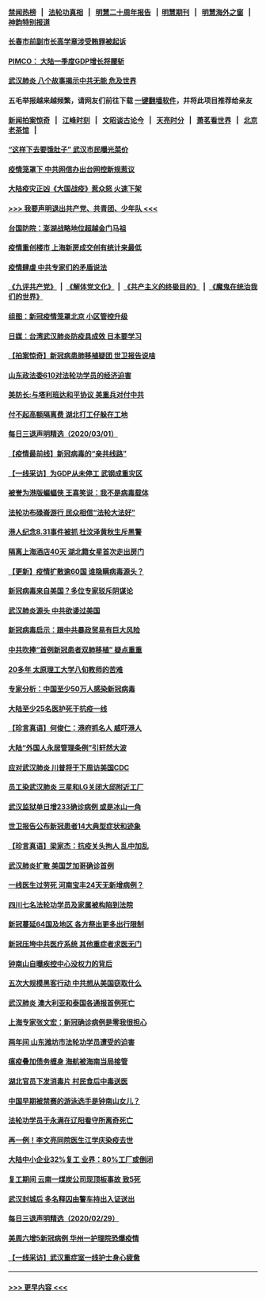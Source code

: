 #### [禁闻热榜](热点新闻.md?=0)  &nbsp;&nbsp;|&nbsp;&nbsp; [法轮功真相](https://github.com/gfw-breaker/truth/blob/master/README.md?=0) &nbsp;&nbsp;|&nbsp;&nbsp; [明慧二十周年报告](https://github.com/gfw-breaker/mh-reports/blob/master/README.md?=0) &nbsp;&nbsp;|&nbsp;&nbsp;[明慧期刊](https://github.com/gfw-breaker/mh-qikan) &nbsp;&nbsp;|&nbsp;&nbsp; [明慧海外之窗](https://github.com/gfw-breaker/mh-news/blob/master/README.md?=0) &nbsp;&nbsp;|&nbsp;&nbsp; [神韵特别报道](https://github.com/gfw-breaker/mh-news/blob/master/shenyun.md?=0)
#### [长春市前副市长高学章涉受贿罪被起诉](../pages/nsc413/n11909042.md?t=03022002) 
#### [PIMCO： 大陆一季度GDP增长将腰斩](../pages/nsc413/n11908780.md?t=03022002) 
#### [武汉肺炎 八个故事揭示中共无能 危及世界](../pages/nsc413/n11888055.md?t=03022002) 
#### 五毛举报越来越频繁，请网友们前往下载 [一键翻墙软件](https://github.com/gfw-breaker/ssr-accounts)，并将此项目推荐给亲友
#### [新闻拍案惊奇](https://github.com/gfw-breaker/banned-news/blob/master/pages/link4.md) &nbsp;&nbsp;|&nbsp;&nbsp; [江峰时刻](https://github.com/gfw-breaker/banned-news/blob/master/pages/link4.md) &nbsp;&nbsp;|&nbsp;&nbsp; [文昭谈古论今](https://github.com/gfw-breaker/banned-news/blob/master/pages/link4.md) &nbsp;&nbsp;|&nbsp;&nbsp; [天亮时分](https://github.com/gfw-breaker/banned-news/blob/master/pages/link4.md) &nbsp;&nbsp;|&nbsp;&nbsp; [萧茗看世界](https://github.com/gfw-breaker/banned-news/blob/master/pages/link4.md) &nbsp;&nbsp;|&nbsp;&nbsp; [北京老茶馆](https://github.com/gfw-breaker/banned-news/blob/master/pages/link4.md) &nbsp;&nbsp;|&nbsp;&nbsp; 
#### [“这样下去要饿肚子” 武汉市民曝光菜价](../pages/nsc413/n11908526.md?t=03022002) 
#### [疫情笼罩下 中共网信办出台网控新规惹议](../pages/nsc413/n11908545.md?t=03022002) 
#### [大陆疫灾正凶《大国战疫》惹众怒 火速下架](../pages/nsc413/n11908714.md?t=03022002) 
#### [>>> 我要声明退出共产党、共青团、少年队 <<<](https://github.com/begood0513/goodnews/blob/master/quit/letter.md) 
#### [台国防院：澎湖战略地位超越金门马祖](../pages/nsc413/n11908715.md?t=03022002) 
#### [疫情重创楼市 上海新房成交创有统计来最低](../pages/nsc413/n11907827.md?t=03022002) 
#### [疫情肆虐 中共专家们的矛盾说法](../pages/nsc413/n11901914.md?t=03022002) 
#### [《九评共产党》](https://github.com/begood0513/9ping.md/blob/master/README.md) &nbsp;|&nbsp; [《解体党文化》](../../../../jtdwh.md/blob/master/README.md)  &nbsp;|&nbsp; [《共产主义的终极目的》](../../../../gczydzjmd.md/blob/master/README.md) &nbsp;|&nbsp; [《魔鬼在统治我们的世界》](../../../../mgztzwmdsj.md/blob/master/README.md) 
#### [组图：新冠疫情笼罩北京 小区管控升级](../pages/nsc413/n11905532.md?t=03022002) 
#### [日媒：台湾武汉肺炎防疫具成效 日本要学习](../pages/nsc413/n11908930.md?t=03022002) 
#### [【拍案惊奇】新冠病患肺移植疑团 世卫报告说啥](../pages/nsc413/n11907972.md?t=03022002) 
#### [山东政法委610对法轮功学员的经济迫害](../pages/nsc413/n11907366.md?t=03022002) 
#### [美防长:与塔利班达和平协议 美重兵对付中共](../pages/nsc413/n11908366.md?t=03022002) 
#### [付不起高额隔离费 湖北打工仔躲在工地](../pages/nsc413/n11907139.md?t=03022002) 
#### [每日三退声明精选（2020/03/01）](../pages/nsc413/n11908451.md?t=03022002) 
#### [【疫情最前线】新冠病毒的“亲共线路”](../pages/nsc413/n11907734.md?t=03022002) 
#### [【一线采访】为GDP从未停工 武钢成重灾区](../pages/nsc413/n11907787.md?t=03022002) 
#### [被誉为港版蝙蝠侠 王喜笑说：我不是病毒载体](../pages/nsc413/n11907724.md?t=03022002) 
#### [法轮功布碌崙游行 民众相信“法轮大法好”](../pages/nsc413/n11907645.md?t=03022002) 
#### [港人纪念8.31事件被抓 杜汶泽黄秋生斥黑警](../pages/nsc413/n11907574.md?t=03022002) 
#### [隔离上海酒店40天 湖北籍女星首次走出房门](../pages/nsc413/n11907453.md?t=03022002) 
#### [【更新】疫情扩散逾60国 谁隐瞒病毒源头？](../pages/nsc413/n11890652.md?t=03022002) 
#### [新冠病毒来自美国？多位专家驳斥阴谋论](../pages/nsc413/n11907805.md?t=03022002) 
#### [武汉肺炎源头 中共欲诿过美国](../pages/nsc413/n11907665.md?t=03022002) 
#### [新冠病毒启示：跟中共暴政贸易有巨大风险](../pages/nsc413/n11907718.md?t=03022002) 
#### [中共吹捧“首例新冠患者双肺移植” 疑点重重](../pages/nsc413/n11907615.md?t=03022002) 
#### [20多年 太原理工大学八旬教师的苦难](../pages/nsc413/n11907003.md?t=03022002) 
#### [专家分析：中国至少50万人感染新冠病毒](../pages/nsc413/n11907619.md?t=03022002) 
#### [大陆至少25名医护死于抗疫一线](../pages/nsc413/n11907479.md?t=03022002) 
#### [【珍言真语】何俊仁：港府抓名人 威吓港人](../pages/nsc413/n11907561.md?t=03022002) 
#### [大陆“外国人永居管理条例”引轩然大波](../pages/nsc413/n11907540.md?t=03022002) 
#### [应对武汉肺炎 川普将于下周访美国CDC](../pages/nsc413/n11907493.md?t=03022002) 
#### [员工染武汉肺炎 三星和LG关闭大邱附近工厂](../pages/nsc413/n11907471.md?t=03022002) 
#### [武汉监狱单日增233确诊病例 或是冰山一角](../pages/nsc413/n11907360.md?t=03022002) 
#### [世卫报告公布新冠患者14大典型症状和迹象](../pages/nsc413/n11907472.md?t=03022002) 
#### [【珍言真语】梁家杰：抗疫关头拘人 乱中加乱](../pages/nsc413/n11907444.md?t=03022002) 
#### [武汉肺炎扩散 美国芝加哥确诊首例](../pages/nsc413/n11907347.md?t=03022002) 
#### [一线医生过劳死 河南宝丰24天无新增病例？](../pages/nsc413/n11907430.md?t=03022002) 
#### [四川七名法轮功学员及家属被构陷到法院](../pages/nsc413/n11907214.md?t=03022002) 
#### [新冠蔓延64国及地区 各方祭出更多出行限制](../pages/nsc413/n11907227.md?t=03022002) 
#### [新冠压垮中共医疗系统 其他重症者求医无门](../pages/nsc413/n11905283.md?t=03022002) 
#### [钟南山自曝疾控中心没权力的背后](../pages/nsc413/n11903401.md?t=03022002) 
#### [五次大规模黑客行动 中共想从美国窃取什么](../pages/nsc413/n11899124.md?t=03022002) 
#### [武汉肺炎 澳大利亚和泰国各通报首例死亡](../pages/nsc413/n11906995.md?t=03022002) 
#### [上海专家张文宏：新冠确诊病例是零我很担心](../pages/nsc413/n11906935.md?t=03022002) 
#### [两年间 山东潍坊市法轮功学员遭受的迫害](../pages/nsc413/n11902878.md?t=03022002) 
#### [瘟疫叠加债务缠身 海航被海南当局接管](../pages/nsc413/n11906466.md?t=03022002) 
#### [湖北官员下发消毒片 村民食后中毒送医](../pages/nsc413/n11906520.md?t=03022002) 
#### [中国早期被禁赛的游泳选手是钟南山女儿？](../pages/nsc413/n11906532.md?t=03022002) 
#### [法轮功学员于永满在辽阳看守所离奇死亡](../pages/nsc413/n11906047.md?t=03022002) 
#### [再一例！李文亮同院医生江学庆染疫去世](../pages/nsc413/n11906396.md?t=03022002) 
#### [大陆中小企业32%复工 业界：80%工厂或倒闭](../pages/nsc413/n11906257.md?t=03022002) 
#### [复工期间 云南一煤炭公司现顶板事故 致5死](../pages/nsc413/n11903190.md?t=03022002) 
#### [武汉封城后 多名释囚由警车持出入证送出](../pages/nsc413/n11906273.md?t=03022002) 
#### [每日三退声明精选（2020/02/29）](../pages/nsc413/n11906228.md?t=03022002) 
#### [美周六增5新冠病例 华州一护理院恐爆疫情](../pages/nsc413/n11905823.md?t=03022002) 
#### [【一线采访】武汉重症室一线护士身心疲惫](../pages/nsc413/n11906089.md?t=03022002) 

----
#### [ >>> 更早内容 <<< ](../indexes/nsc413-earlier.md)
